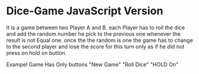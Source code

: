 # Dice-Game JavaScript Version
It is a game between two Player A and B. each Player has to roll the dice and add the random number he pick to the previous one whenever the result is not Equal one. once the the random is one the game has to change to the second player and lose the score for this turn only as if he did not press on hold on button.

Exampel Game Has Only buttons "New Game" "Roll Dice" "HOLD On"
